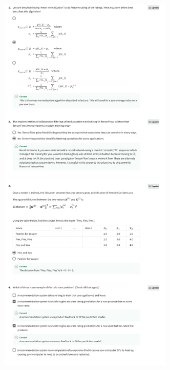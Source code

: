 ![](https://github.com/ratewalamit/Machine-Learning-Andrew-Ng/blob/64a19b1c162b79e9d4e70fa25eeb265a6d31137f/C3%20-%20Unsupervised%20Learning,%20Recommenders,%20Reinforcement%20Learning/week2/Practice%20Quiz%20:%20Recommender%20systems%20implementation/ss1.png)
![](https://github.com/ratewalamit/Machine-Learning-Andrew-Ng/blob/64a19b1c162b79e9d4e70fa25eeb265a6d31137f/C3%20-%20Unsupervised%20Learning,%20Recommenders,%20Reinforcement%20Learning/week2/Practice%20Quiz%20:%20Recommender%20systems%20implementation/ss2.png)
